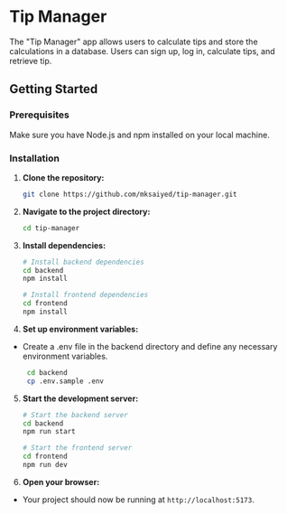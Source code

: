 # Tip Manager

The "Tip Manager" app allows users to calculate tips and store the calculations in a database. Users can sign up, log in, calculate tips, and retrieve tip.

## Getting Started

### Prerequisites

Make sure you have Node.js and npm installed on your local machine.

### Installation

1. **Clone the repository:**

    ```sh
    git clone https://github.com/mksaiyed/tip-manager.git
    ```

2. **Navigate to the project directory:**

    ```sh
    cd tip-manager
    ```

3. **Install dependencies:**

    ```sh
    # Install backend dependencies
    cd backend
    npm install

    # Install frontend dependencies
    cd frontend
    npm install
    ```

4. **Set up environment variables:**

-   Create a .env file in the backend directory and define any necessary environment variables.
    ```sh
     cd backend
     cp .env.sample .env
    ```

5. **Start the development server:**

    ```sh
    # Start the backend server
    cd backend
    npm run start

    # Start the frontend server
    cd frontend
    npm run dev
    ```

6. **Open your browser:**

-   Your project should now be running at `http://localhost:5173`.
